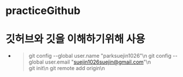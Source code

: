 # practiceGithub
# 깃허브와 깃을 이해하기위해 사용
- > git config --global user.name "parksuejin1026"\n
    git config --global user.email "suejin1026suejin@gmail.com"\n  
    git init\n
    git remote add origin\n
